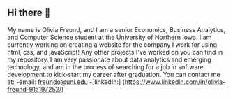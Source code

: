 ## Hi there 👋
My name is Olivia Freund, and I am a senior Economics, Business Analytics, and Computer Science student at the University of Northern Iowa. 
I am currently working on creating a website for the company I work for using html, css, and javaScript! Any other projects I've worked on you can find in 
my repository. I am very passionate about data analytics and emerging technology, and am in the process of searching for a job in software development to kick-start my career after graduation. 
You can contact me at:
-email: freundo@uni.edu
-[linkedIn:] (https://www.linkedin.com/in/olivia-freund-91a197252/)

<!--
**freundo-liv/freundo-liv** is a ✨ _special_ ✨ repository because its `README.md` (this file) appears on your GitHub profile.

Here are some ideas to get you started:

- 🔭 I’m currently working on ...
- 🌱 I’m currently learning ...
- 👯 I’m looking to collaborate on ...
- 🤔 I’m looking for help with ...
- 💬 Ask me about ...
- 📫 How to reach me: ...
- 😄 Pronouns: ...
- ⚡ Fun fact: ...
-->
